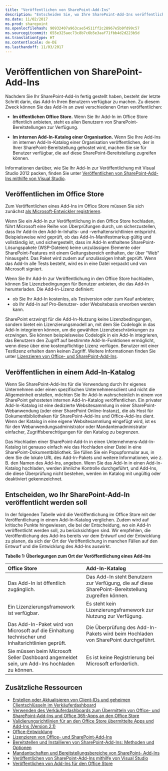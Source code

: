 ```yaml
---
title: "Veröffentlichen von SharePoint-Add-Ins"
description: "Entscheiden Sie, wo Ihre SharePoint-Add-Ins veröffentlicht werden sollen."
ms.date: 11/02/2017
ms.prod: sharepoint
ms.openlocfilehash: 90932407a963cae54511ff2c28967e5b0fd99c57
ms.sourcegitcommit: 655e325aec73c8b7c6b5e3aaf71fbb4d2d223b5d
ms.translationtype: HT
ms.contentlocale: de-DE
ms.lasthandoff: 11/03/2017
---
```

# <a name="publish-sharepoint-add-ins"></a>Veröffentlichen von SharePoint-Add-Ins

Nachdem Sie Ihr SharePoint-Add-In fertig gestellt haben, besteht der letzte Schritt darin, das Add-In Ihren Benutzern verfügbar zu machen. Zu diesem Zweck können Sie das Add-In an zwei verschiedenen Orten veröffentlichen:

- **Im öffentlichen Office Store.** Wenn Sie Ihr Add-In im Office Store öffentlich anbieten, steht es allen Benutzern von SharePoint-Bereitstellungen zur Verfügung.

- **Im internen Add-In-Katalog einer Organisation.** Wenn Sie Ihre Add-Ins im internen Add-In-Katalog einer Organisation veröffentlichen, der in Ihrer SharePoint-Bereitstellung gehostet wird, machen Sie sie für Benutzer verfügbar, die auf diese SharePoint-Bereitstellung zugreifen können.

Informationen darüber, wie Sie Ihr Add-In zur Veröffentlichung mit Visual Studio 2012 packen, finden Sie unter [Veröffentlichen von SharePoint-Add-Ins mithilfe von Visual Studio](publish-sharepoint-add-ins-by-using-visual-studio.md).

## <a name="publishing-to-the-office-store"></a>Veröffentlichen im Office Store

Zum Veröffentlichen eines Add-Ins im Office Store müssen Sie sich zunächst [als Microsoft-Entwickler registrieren](https://sellerdashboard.microsoft.com/Registration). 

Wenn Sie ein Add-In zur Veröffentlichung in den Office Store hochladen, führt Microsoft eine Reihe von Überprüfungen durch, um sicherzustellen, dass Ihr Add-In den Add-In-Inhalts- und -verhaltensrichtlinien entspricht. Beispielsweise wird geprüft, ob das Add-In-Manifestmarkup gültig und vollständig ist, und sichergestellt, dass im Add-In enthaltene SharePoint-Lösungspakete (WSP-Dateien) keine unzulässigen Elemente oder SharePoint-Features mit einem Geltungsbereich enthalten, der über "Web" hinausgeht. Das Paket wird zudem auf unzulässigen Inhalt geprüft. Wenn das Add-In alle Tests besteht, wird es in eine Datei verpackt und von Microsoft signiert.

Wenn Sie Ihr Add-In zur Veröffentlichung in den Office Store hochladen, können Sie Lizenzbedingungen für Benutzer anbieten, die das Add-In herunterladen. Die Add-In-Lizenz definiert: 

- ob Sie Ihr Add-In kostenlos, als Testversion oder zum Kauf anbieten;
- ob Ihr Add-In auf Pro-Benutzer- oder Websitebasis erworben werden kann.

SharePoint erzwingt für die Add-In-Nutzung keine Lizenzbedingungen, sondern bietet ein Lizenzierungsmodell an, mit dem Sie Codelogik in das Add-In integrieren können, um die gewählten Lizenzbeschränkungen zu erzwingen. Sie können beispielsweise Codelogik in ein Add-In integrieren, das Benutzern den Zugriff auf bestimmte Add-In-Funktionen ermöglicht, wenn diese über eine kostenpflichtige Lizenz verfügen. Benutzer mit einer Testlizenz erhalten dann keinen Zugriff.  Weitere Informationen finden Sie unter [Lizenzieren von Office- und SharePoint-Add-Ins](http://msdn.microsoft.com/library/license-your-office-and-sharepoint-add-ins%28Office.15%29.aspx).

## <a name="publishing-to-an-add-in-catalog"></a>Veröffentlichen in einem Add-In-Katalog

Wenn Sie SharePoint-Add-Ins für die Verwendung durch Ihr eigenes Unternehmen oder einen spezifischen Unternehmensclient und nicht die Allgemeinheit erstellen, möchten Sie Ihr Add-In wahrscheinlich in einem von SharePoint gehosteten internen Add-In-Katalog veröffentlichen. Ein privater Add-In-Katalog ist eine dedizierte Websitesammlung in einer SharePoint-Webanwendung (oder einer SharePoint Online-Instanz), die als Host für Dokumentbibliotheken für SharePoint-Add-Ins und Office-Add-Ins dient. Wenn der Katalog in eine eigene Websitesammlung eingefügt wird, ist es für den Webanwendungsadministrator oder Mandantenadministrator einfacher, Zugriffsberechtigungen für den Katalog zu begrenzen.

Das Hochladen einer SharePoint-Add-In in einen Unternehmens-Add-In-Katalog ist genauso einfach wie das Hochladen einer Datei in eine SharePoint-Dokumentbibliothek. Sie füllen Sie ein Popupformular aus, in dem Sie die lokale URL des Add-In-Pakets und weitere Informationen, wie z. B. den Namen des Add-Ins, angeben. Wenn Sie das Add-In in einen Add-In-Katalog hochladen, werden ähnliche Kontrolle durchgeführt, und Add-Ins, die diese Überprüfung nicht bestehen, werden im Katalog mit ungültig oder deaktiviert gekennzeichnet.

<a name="bk_decide"> </a>
## <a name="deciding-where-to-publish-your-sharepoint-add-in"></a>Entscheiden, wo Ihr SharePoint-Add-In veröffentlicht werden soll

In der folgenden Tabelle wird die Veröffentlichung im Office Store mit der Veröffentlichung in einem Add-In-Katalog verglichen. Zudem wird auf kritische Punkte hingewiesen, die bei der Entscheidung, wo ein Add-In veröffentlicht werden soll, zu berücksichtigen sind. Wir empfehlen, die Veröffentlichung des Add-Ins bereits vor dem Entwurf und der Entwicklung zu planen, da sich der Ort der Veröffentlichung in manchen Fällen auf den Entwurf und die Entwicklung des Add-Ins auswirkt.

**Tabelle 1: Überlegungen zum Ort der Veröffentlichung eines Add-Ins**

|**Office Store**|**Add-In-Katalog**|
|:-----|:-----|
|Das Add-In ist öffentlich zugänglich.|Das Add-In steht Benutzern zur Verfügung, die auf diese SharePoint-Bereitstellung zugreifen können.|
|Ein Lizenzierungsframework ist verfügbar.|Es steht kein Lizenzierungsframework zur Nutzung zur Verfügung.|
|Das Add-In-Paket wird von Microsoft auf die Einhaltung technischer und Inhaltsrichtlinien geprüft.|Die Überprüfung des Add-In-Pakets wird beim Hochladen von SharePoint durchgeführt.|
|Sie müssen beim Microsoft Seller Dashboard angemeldet sein, um Add-Ins hochladen zu können.|Es ist keine Registrierung bei Microsoft erforderlich.|

## <a name="additional-resources"></a>Zusätzliche Ressourcen
<a name="bk_addresources"> </a>

-  [Erstellen oder Aktualisieren von Client-IDs und geheimen Clientschlüsseln im Verkäuferdashboard](http://msdn.microsoft.com/library/create-or-update-client-ids-and-secrets-in-the-seller-dashboard%28Office.15%29.aspx)
-  [Verwenden des Verkäuferdashboards zum Übermitteln von Office- und SharePoint-Add-Ins und Office 365-Apps an den Office Store](http://msdn.microsoft.com/library/use-the-seller-dashboard-to-submit-office-and-sharepoint-add-ins-and-office-365-apps-to-the-office-store%28Office.15%29.aspx)
-  [Validierungsrichtlinien für an den Office Store übermittelte Apps und Add-Ins (Version 2.1)](http://msdn.microsoft.com/library/validation-policies-for-apps-and-add-ins-submitted-to-the-office-store-version-2-1%28Office.15%29.aspx)
-  [Office-Entwicklung](http://msdn.microsoft.com/library/187f8c8c-1b15-471c-80b5-69a40e67deea.aspx)
-  [Lizenzieren von Office- und SharePoint-Add-Ins](http://msdn.microsoft.com/library/license-your-office-and-sharepoint-add-ins%28Office.15%29.aspx)
-  [Bereitstellen und Installieren von SharePoint-Add-Ins: Methoden und Optionen](deploying-and-installing-sharepoint-add-ins-methods-and-options.md)
-  [Mandantschaften und Bereitstellungsbereiche von SharePoint- Add-Ins](tenancies-and-deployment-scopes-for-sharepoint-add-ins.md)
-  [Veröffentlichen von SharePoint-Add-Ins mithilfe von Visual Studio](publish-sharepoint-add-ins-by-using-visual-studio.md)
-  [Veröffentlichen von Add-Ins für den Office Store](http://social.msdn.microsoft.com/Forums/de-DE/officestore)
    
 

